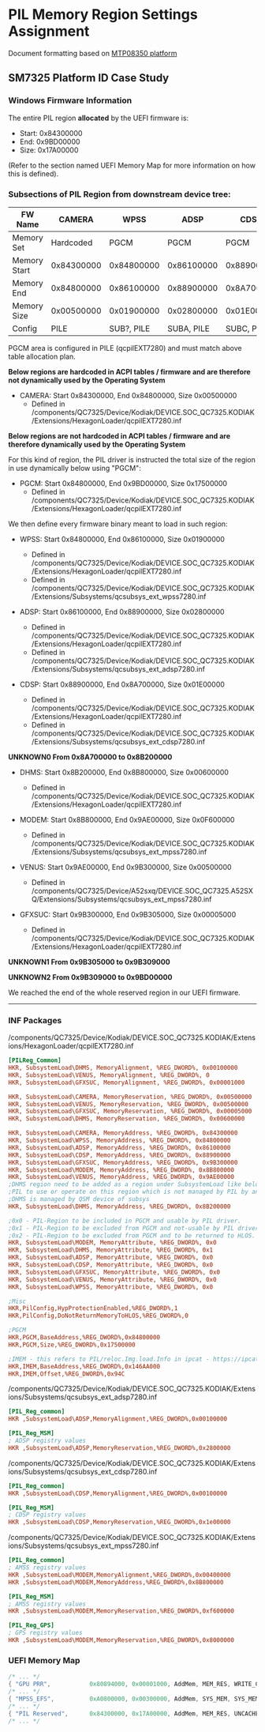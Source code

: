 # PIL Memory Region Settings Assignment

Document formatting based on [MTP08350 platform](https://github.com/WOA-Project/windows_silicon_qcom_lahaina/blob/26fe3908e8a651de0498eed797518ca93b2c1420/docs/PIL.md)

## SM7325 Platform ID Case Study

### Windows Firmware Information

The entire PIL region **allocated** by the UEFI firmware is:

- Start: 0x84300000
- End: 0x9BD00000
- Size: 0x17A00000

(Refer to the section named UEFI Memory Map for more information on how this is defined).

### Subsections of PIL Region from downstream device tree:

| FW Name      | CAMERA     | WPSS       | ADSP       | CDSP       | UNKNOWN0   | DHMS       | MODEM      | VENUS      | GFXUC      | UNKNOWN1   | UNKNOWN2   |
|--------------|------------|------------|------------|------------|------------|------------|------------|------------|------------|------------|------------|
| Memory Set   | Hardcoded  | PGCM       | PGCM       | PGCM       | PGCM       | PGCM       | PGCM       | PGCM       | PGCM       | PGCM       | PGCM       |
| Memory Start | 0x84300000 | 0x84800000 | 0x86100000 | 0x88900000 | 0x8A700000 | 0x8B200000 | 0x8B800000 | 0x9AE00000 | 0x9B300000 | 0x9B305000 | 0x9B309000 |
| Memory End   | 0x84800000 | 0x86100000 | 0x88900000 | 0x8A700000 | 0x8B200000 | 0x8B800000 | 0x9AE00000 | 0x9B300000 | 0x9B305000 | 0x9B309000 | 0x9BD00000 |
| Memory Size  | 0x00500000 | 0x01900000 | 0x02800000 | 0x01E00000 | 0x00B00000 | 0x00600000 | 0x0F600000 | 0x00500000 | 0x00005000 | 0x00004000 | 0x009F7000 |
| Config       | PILE       | SUB?, PILE | SUBA, PILE | SUBC, PILE |            | PILE       | SUBM       | PILE       | PILE       |    	 |            |

PGCM area is configured in PILE (qcpilEXT7280) and must match above table allocation plan.

**Below regions are hardcoded in ACPI tables / firmware and are therefore not dynamically used by the Operating System**

- CAMERA: Start 0x84300000, End 0x84800000, Size 0x00500000
	- Defined in /components/QC7325/Device/Kodiak/DEVICE.SOC_QC7325.KODIAK/Extensions/HexagonLoader/qcpilEXT7280.inf

**Below regions are not hardcoded in ACPI tables / firmware and are therefore dynamically used by the Operating System**

For this kind of region, the PIL driver is instructed the total size of the region in use dynamically below using "PGCM":

- PGCM:	  Start 0x84800000, End 0x9BD00000, Size 0x17500000
  - Defined in /components/QC7325/Device/Kodiak/DEVICE.SOC_QC7325.KODIAK/Extensions/HexagonLoader/qcpilEXT7280.inf

We then define every firmware binary meant to load in such region:

- WPSS:   Start 0x84800000, End 0x86100000, Size 0x01900000
  - Defined in /components/QC7325/Device/Kodiak/DEVICE.SOC_QC7325.KODIAK/Extensions/HexagonLoader/qcpilEXT7280.inf
  - Defined in /components/QC7325/Device/Kodiak/DEVICE.SOC_QC7325.KODIAK/Extensions/Subsystems/qcsubsys_ext_wpss7280.inf

- ADSP:   Start 0x86100000, End 0x88900000, Size 0x02800000
  - Defined in /components/QC7325/Device/Kodiak/DEVICE.SOC_QC7325.KODIAK/Extensions/HexagonLoader/qcpilEXT7280.inf
  - Defined in /components/QC7325/Device/Kodiak/DEVICE.SOC_QC7325.KODIAK/Extensions/Subsystems/qcsubsys_ext_adsp7280.inf

- CDSP:   Start 0x88900000, End 0x8A700000, Size 0x01E00000
	- Defined in /components/QC7325/Device/Kodiak/DEVICE.SOC_QC7325.KODIAK/Extensions/HexagonLoader/qcpilEXT7280.inf
	- Defined in /components/QC7325/Device/Kodiak/DEVICE.SOC_QC7325.KODIAK/Extensions/Subsystems/qcsubsys_ext_cdsp7280.inf

**UNKNOWN0 From 0x8A700000 to 0x8B200000**

- DHMS:   Start 0x8B200000, End 0x8B800000, Size 0x00600000
	- Defined in /components/QC7325/Device/Kodiak/DEVICE.SOC_QC7325.KODIAK/Extensions/HexagonLoader/qcpilEXT7280.inf

- MODEM:  Start 0x8B800000, End 0x9AE00000, Size 0x0F600000
	- Defined in /components/QC7325/Device/Kodiak/DEVICE.SOC_QC7325.KODIAK/Extensions/Subsystems/qcsubsys_ext_mpss7280.inf

- VENUS:  Start 0x9AE00000, End 0x9B300000, Size 0x00500000
  - Defined in /components/QC7325/Device/A52sxq/DEVICE.SOC_QC7325.A52SXQ/Extensions/Subsystems/qcsubsys_ext_mpss7280.inf

- GFXSUC: Start 0x9B300000, End 0x9B305000, Size 0x00005000
   - Defined in /components/QC7325/Device/Kodiak/DEVICE.SOC_QC7325.KODIAK/Extensions/HexagonLoader/qcpilEXT7280.inf

**UNKNOWN1 From 0x9B305000 to 0x9B309000**

**UNKNOWN2 From 0x9B309000 to 0x9BD00000**

We reached the end of the whole reserved region in our UEFI firmware.

---

### INF Packages

/components/QC7325/Device/Kodiak/DEVICE.SOC_QC7325.KODIAK/Extensions/HexagonLoader/qcpilEXT7280.inf

```ini
[PILReg_Common]
HKR, SubsystemLoad\DHMS, MemoryAlignment, %REG_DWORD%, 0x00100000
HKR, SubsystemLoad\VENUS, MemoryAlignment, %REG_DWORD%, 0
HKR, SubsystemLoad\GFXSUC, MemoryAlignment, %REG_DWORD%, 0x00001000

HKR, SubsystemLoad\CAMERA, MemoryReservation, %REG_DWORD%, 0x00500000
HKR, SubsystemLoad\VENUS, MemoryReservation, %REG_DWORD%, 0x00500000
HKR, SubsystemLoad\GFXSUC, MemoryReservation, %REG_DWORD%, 0x00005000
HKR, SubsystemLoad\DHMS, MemoryReservation, %REG_DWORD%, 0x00600000

HKR, SubsystemLoad\CAMERA, MemoryAddress, %REG_DWORD%, 0x84300000
HKR, SubsystemLoad\WPSS, MemoryAddress, %REG_DWORD%, 0x84800000
HKR, SubsystemLoad\ADSP, MemoryAddress, %REG_DWORD%, 0x86100000
HKR, SubsystemLoad\CDSP, MemoryAddress, %REG_DWORD%, 0x88900000
HKR, SubsystemLoad\GFXSUC, MemoryAddress, %REG_DWORD%, 0x9B300000
HKR, SubsystemLoad\MODEM, MemoryAddress, %REG_DWORD%, 0x8B800000
HKR, SubsystemLoad\VENUS, MemoryAddress, %REG_DWORD%, 0x9AE00000
;DHMS region need to be added as a region under SubsystemLoad like below as we do not want 
;PIL to use or operate on this region which is not managed by PIL by any means.
;DHMS is managed by QSM device of subsys
HKR, SubsystemLoad\DHMS, MemoryAddress, %REG_DWORD%, 0x8B200000

;0x0 - PIL-Region to be included in PGCM and usable by PIL driver.
;0x1 - PIL-Region to be excluded from PGCM and not-usable by PIL driver.
;0x2 - PIL-Region to be excluded from PGCM and to be returned to HLOS.
HKR, SubsystemLoad\MODEM, MemoryAttribute, %REG_DWORD%, 0x0
HKR, SubsystemLoad\DHMS, MemoryAttribute, %REG_DWORD%, 0x1
HKR, SubsystemLoad\ADSP, MemoryAttribute, %REG_DWORD%, 0x0
HKR, SubsystemLoad\CDSP, MemoryAttribute, %REG_DWORD%, 0x0
HKR, SubsystemLoad\GFXSUC, MemoryAttribute, %REG_DWORD%, 0x0
HKR, SubsystemLoad\VENUS, MemoryAttribute, %REG_DWORD%, 0x0
HKR, SubsystemLoad\WPSS, MemoryAttribute, %REG_DWORD%, 0x0

;Misc
HKR,PilConfig,HypProtectionEnabled,%REG_DWORD%,1
HKR,PilConfig,DoNotReturnMemoryToHLOS,%REG_DWORD%,0

;PGCM
HKR,PGCM,BaseAddress,%REG_DWORD%,0x84800000
HKR,PGCM,Size,%REG_DWORD%,0x17500000

;IMEM - this refers to PIL/reloc.Img.load.Info in ipcat - https://ipcatalog.qualcomm.com/memmap/chip/379/map/1217/version/7307/block/7971925
HKR,IMEM,BaseAddress,%REG_DWORD%,0x146AA000
HKR,IMEM,Offset,%REG_DWORD%,0x94C
```


/components/QC7325/Device/Kodiak/DEVICE.SOC_QC7325.KODIAK/Extensions/Subsystems/qcsubsys_ext_adsp7280.inf

```ini
[PIL_Reg_common]
HKR ,SubsystemLoad\ADSP,MemoryAlignment,%REG_DWORD%,0x00100000

[PIL_Reg_MSM]
; ADSP registry values
HKR ,SubsystemLoad\ADSP,MemoryReservation,%REG_DWORD%,0x2800000
```

/components/QC7325/Device/Kodiak/DEVICE.SOC_QC7325.KODIAK/Extensions/Subsystems/qcsubsys_ext_cdsp7280.inf

```ini
[PIL_Reg_common]
HKR ,SubsystemLoad\CDSP,MemoryAlignment,%REG_DWORD%,0x00100000

[PIL_Reg_MSM]
; CDSP registry values
HKR ,SubsystemLoad\CDSP,MemoryReservation,%REG_DWORD%,0x1e00000
```

/components/QC7325/Device/Kodiak/DEVICE.SOC_QC7325.KODIAK/Extensions/Subsystems/qcsubsys_ext_mpss7280.inf

```ini
[PIL_Reg_common]
; AMSS registry values
HKR ,SubsystemLoad\MODEM,MemoryAlignment,%REG_DWORD%,0x00400000
HKR ,SubsystemLoad\MODEM,MemoryAddress,%REG_DWORD%,0x8B800000

[PIL_Reg_MSM]
; AMSS registry values
HKR ,SubsystemLoad\MODEM,MemoryReservation,%REG_DWORD%,0xf600000

[PIL_Reg_GPS]
; GPS registry values
HKR ,SubsystemLoad\MODEM,MemoryReservation,%REG_DWORD%,0x8000000
```


### UEFI Memory Map

```c
/* ... */
{ "GPU PRR",           0x80894000, 0x00001000, AddMem, MEM_RES, WRITE_COMBINEABLE, Reserv, UNCACHED_UNBUFFERED_XN },
/* ... */
{ "MPSS_EFS",          0xA0800000, 0x00300000, AddMem, SYS_MEM, SYS_MEM_CAP, Reserv, UNCACHED_UNBUFFERED_XN },
/* ... */
{ "PIL Reserved",      0x84300000, 0x17A00000, AddMem, MEM_RES, UNCACHEABLE, Reserv, UNCACHED_UNBUFFERED_XN },
/* ... */
```
